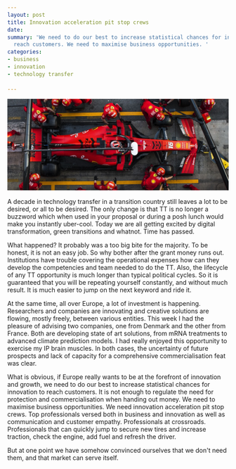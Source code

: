 ```yaml
---
layout: post
title: Innovation acceleration pit stop crews
date: 
summary: 'We need to do our best to increase statistical chances for innovation to
  reach customers. We need to maximise business opportunities. '
categories:
- business
- innovation
- technology transfer

---
```

![](/assets/img/gustavo-campos-b87zmorezro-unsplash.jpg)

A decade in technology transfer in a transition country still leaves a lot to be desired, or all to be desired. The only change is that TT is no longer a buzzword which when used in your proposal or during a posh lunch would make you instantly uber-cool. Today we are all getting excited by digital transformation, green transitions and whatnot. Time has passed.

What happened? It probably was a too big bite for the majority. To be honest, it is not an easy job. So why bother after the grant money runs out. Institutions have trouble covering the operational expenses how can they develop the competencies and team needed to do the TT. Also, the lifecycle of any TT opportunity is much longer than typical political cycles. So it is guaranteed that you will be repeating yourself constantly, and without much result. It is much easier to jump on the next keyword and ride it.

At the same time, all over Europe, a lot of investment is happening. Researchers and companies are innovating and creative solutions are flowing, mostly freely, between various entities. This week I had the pleasure of advising two companies, one from Denmark and the other from France. Both are developing state of art solutions, from mRNA treatments to advanced climate prediction models. I had really enjoyed this opportunity to exercise my IP brain muscles. In both cases, the uncertainty of future prospects and lack of capacity for a comprehensive commercialisation feat was clear.

What is obvious, if Europe really wants to be at the forefront of innovation and growth, we need to do our best to increase statistical chances for innovation to reach customers. It is not enough to regulate the need for protection and commercialisation when handing out money. We need to maximise business opportunities. We need innovation acceleration pit stop crews. Top professionals versed both in business and innovation as well as communication and customer empathy. Professionals at crossroads. Professionals that can quickly jump to secure new tires and increase traction, check the engine, add fuel and refresh the driver. 

But at one point we have somehow convinced ourselves that we don't need them, and that market can serve itself.